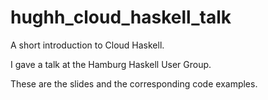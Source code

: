 hughh_cloud_haskell_talk
========================

A short introduction to Cloud Haskell.

I gave a talk at the Hamburg Haskell User Group.

These are the slides and the corresponding code examples.
